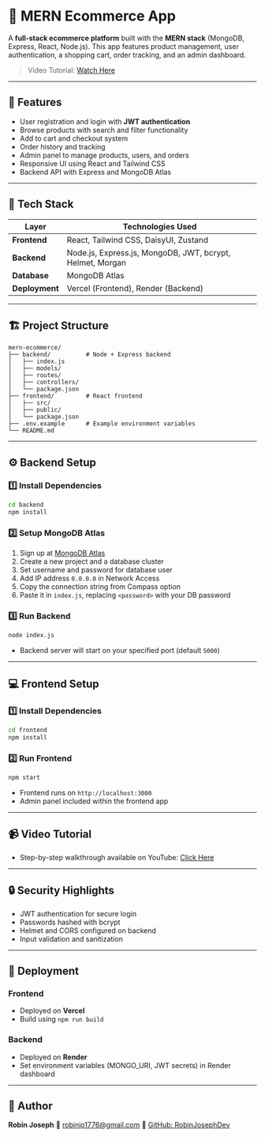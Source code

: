 # 🛒 MERN Ecommerce App

A **full-stack ecommerce platform** built with the **MERN stack** (MongoDB, Express, React, Node.js). This app features product management, user authentication, a shopping cart, order tracking, and an admin dashboard.

> Video Tutorial: [Watch Here](https://youtu.be/9ObIuvWFaSI)

---

## 🚀 Features

* User registration and login with **JWT authentication**
* Browse products with search and filter functionality
* Add to cart and checkout system
* Order history and tracking
* Admin panel to manage products, users, and orders
* Responsive UI using React and Tailwind CSS
* Backend API with Express and MongoDB Atlas

---

## 🧰 Tech Stack

| Layer          | Technologies Used                                         |
| -------------- | --------------------------------------------------------- |
| **Frontend**   | React, Tailwind CSS, DaisyUI, Zustand                     |
| **Backend**    | Node.js, Express.js, MongoDB, JWT, bcrypt, Helmet, Morgan |
| **Database**   | MongoDB Atlas                                             |
| **Deployment** | Vercel (Frontend), Render (Backend)                       |

---

## 🏗️ Project Structure

```
mern-ecommerce/
├── backend/          # Node + Express backend
│   ├── index.js
│   ├── models/
│   ├── routes/
│   ├── controllers/
│   └── package.json
├── frontend/         # React frontend
│   ├── src/
│   ├── public/
│   └── package.json
├── .env.example      # Example environment variables
└── README.md
```

---

## ⚙️ Backend Setup

### 1️⃣ Install Dependencies

```bash
cd backend
npm install
```

### 2️⃣ Setup MongoDB Atlas

1. Sign up at [MongoDB Atlas](https://www.mongodb.com/cloud/atlas)
2. Create a new project and a database cluster
3. Set username and password for database user
4. Add IP address `0.0.0.0` in Network Access
5. Copy the connection string from Compass option
6. Paste it in `index.js`, replacing `<password>` with your DB password

### 3️⃣ Run Backend

```bash
node index.js
```

* Backend server will start on your specified port (default `5000`)

---

## 💻 Frontend Setup

### 1️⃣ Install Dependencies

```bash
cd frontend
npm install
```

### 2️⃣ Run Frontend

```bash
npm start
```

* Frontend runs on `http://localhost:3000`
* Admin panel included within the frontend app

---

## 📹 Video Tutorial

* Step-by-step walkthrough available on YouTube: [Click Here](https://youtu.be/9ObIuvWFaSI)

---

## 🔒 Security Highlights

* JWT authentication for secure login
* Passwords hashed with bcrypt
* Helmet and CORS configured on backend
* Input validation and sanitization

---

## 🚀 Deployment

### Frontend

* Deployed on **Vercel**
* Build using `npm run build`

### Backend

* Deployed on **Render**
* Set environment variables (MONGO_URI, JWT secrets) in Render dashboard

---

## 👤 Author

**Robin Joseph**
📧 [robinjo1776@gmail.com](mailto:robinjo1776@gmail.com)
🔗 [GitHub: RobinJosephDev](https://github.com/RobinJosephDev)

